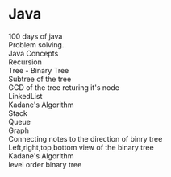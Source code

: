 # Java
100 days of java
<br/>
Problem solving.. <br/>
Java Concepts <br/>
Recursion <br/>
Tree - Binary Tree <br/>
Subtree of the tree <br/>
GCD of the tree returing it's node <br/>
LinkedList <br/>
Kadane's Algorithm <br/>
Stack <br/>
Queue <br/>
Graph <br/>
Connecting notes to the direction of binry tree<br/>
Left,right,top,bottom view of the binary tree<br/>
Kadane's Algorithm <br/>
level order binary tree <br/>
